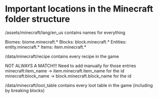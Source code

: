 # Important locations in the Minecraft folder structure

/assets/minecraft/lang/en_us contains names for everything

Biomes: biome.minecraft.*
Blocks: block.minecraft.*
Entities: entity.minecraft.*
Items: item.minecraft.*

/data/minecraft/recipe contains every recipe in the game

NOT ALWAYS A MATCH!!! Need to add manually for those entries
minecraft:item_name -> item.minecraft.item_name for the id
minecraft:block_name -> block.minecraft.block_name for the id

/data/minecraft/loot_table contains every loot table in the game (including by breaking blocks)

